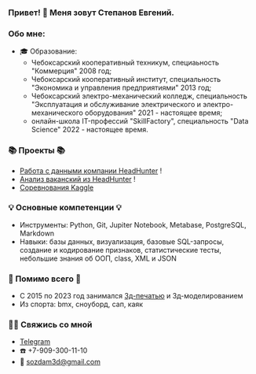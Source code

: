 ### Привет! 👋 Меня зовут Степанов Евгений.

### Обо мне:
* 🎓 Образование:
  - Чебоксарский кооперативный техникум, специаьность "Коммерция" 2008 год;
  - Чебоксарский кооперативный институт, специальность "Экономика и управления предприятиями" 2013 год;
  - Чебоксарский электро-механический колледж, специальность "Эксплуатация и обслуживание электрического и электро-механического оборудования" 2021 - настоящее время;
  - онлайн-школа IT-профессий "SkillFactory", специальность "Data Science" 2022 - настоящее время.

### 📚 Проекты 📚
- [Работа с данными компании HeadHunter](https://github.com/sozdam3d/projects/tree/master/hh) !
- [Анализ ваканский из HeadHunter](https://github.com/sozdam3d/projects/tree/master/hh/Project_2) !
- [Соревнования Kaggle](https://github.com/sozdam3d/projects/tree/master/EDA/Project.Eda%2BFeatureEngineering)


### 💡 Основные компетенции 💡
- Инструменты: Python, Git, Jupiter Notebook, Metabase, PostgreSQL, Markdown
- Навыки: базы данных, визуализация, базовые SQL-запросы, создание и кодирование признаков, статистические тесты, небольшие знания об ООП, class, XML и JSON

### 🚀 Помимо всего 🚀
- С 2015 по 2023 год занимался [3д-печатью](https://vk.com/sozdam_3d) и 3д-моделированием
- Из спорта: bmx, сноуборд, сап, каяк

### 🙌🏻 Свяжись со мной
- [Telegram](https://t.me/Sozdam3d)
- ☎️ +7-909-300-11-10
- 📧 sozdam3d@gmail.com
